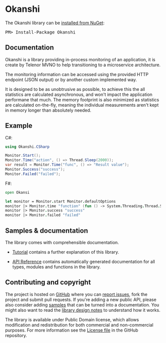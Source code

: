 Okanshi
=======

<div class="row">
  <div class="span1"></div>
  <div class="span6">
    <div class="well well-small" id="nuget">
      The Okanshi library can be <a href="https://nuget.org/packages/Okanshi">installed from NuGet</a>:
      <pre>PM> Install-Package Okanshi</pre>
    </div>
  </div>
  <div class="span1"></div>
</div>

Documentation
-------------

Okanshi is a library providing in-process monitoring of an application, it is create by Telenor MVNO to help transitioning to a microservice architecture.

The monitoring information can be accessed using the provided HTTP endpoint (JSON output) or by another custom implemented way.

It is designed to be as unobtrusive as possible, to achieve this the all statistics are calculated asynchronous, and won't impact the application performane that much. The memory footprint is also minimized as statistics are calculated on-the-fly, meaning the individual measurements aren't kept in memory longer than absolutely needed. 

Example
-------

C#:

```csharp
using Okanshi.CSharp

Monitor.Start();
Monitor.Time("action", () => Thread.Sleep(2000));
var result = Monitor.Time("func", () => "Result value");
Monitor.Success("success");
Monitor.Failed("failed");
```

F#:

```fsharp
open Okansi

let monitor = Monitor.start Monitor.defaultOptions
monitor |> Monitor.time "function" (fun () -> System.Threading.Thread.Sleep(2000))
monitor |> Monitor.success "success"
monitor |> Monitor.failed "failed"
```

Samples & documentation
-----------------------

The library comes with comprehensible documentation. 

 * [Tutorial](tutorial.html) contains a further explanation of this library.

 * [API Reference](reference/index.html) contains automatically generated documentation for all types, modules
   and functions in the library.
 
Contributing and copyright
--------------------------

The project is hosted on [GitHub][gh] where you can [report issues][issues], fork 
the project and submit pull requests. If you're adding a new public API, please also 
consider adding [samples][content] that can be turned into a documentation. You might
also want to read the [library design notes][readme] to understand how it works.

The library is available under Public Domain license, which allows modification and 
redistribution for both commercial and non-commercial purposes. For more information see the 
[License file][license] in the GitHub repository. 

  [content]: https://github.com/mvno/Okanshi/tree/master/docs/content
  [gh]: https://github.com/mvno/Okanshi
  [issues]: https://github.com/mvno/Okanshi/issues
  [readme]: https://github.com/mvno/Okanshi/blob/master/README.md
  [license]: https://github.com/mvno/Okanshi/blob/master/LICENSE.txt
